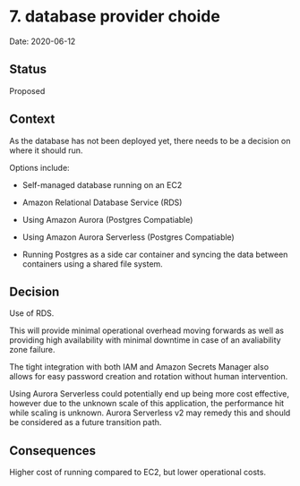 # 7. database provider choide

Date: 2020-06-12

## Status

Proposed

## Context

As the database has not been deployed yet, there needs to be a decision on where it should run.

Options include:

 - Self-managed database running on an EC2

 - Amazon Relational Database Service (RDS)

 - Using Amazon Aurora (Postgres Compatiable)

 - Using Amazon Aurora Serverless (Postgres Compatiable)
 
 - Running Postgres as a side car container and syncing the data between containers using a shared file system.

## Decision

Use of RDS.

This will provide minimal operational overhead moving forwards as well as providing high availability with minimal downtime in case of an avaliability zone failure.

The tight integration with both IAM and Amazon Secrets Manager also allows for easy password creation and rotation without human intervention.

Using Aurora Serverless could potentially end up being more cost effective, however due to the unknown scale of this application, the performance hit while scaling is unknown. Aurora Serverless v2 may remedy this and should be considered as a future transition path.

## Consequences

Higher cost of running compared to EC2, but lower operational costs.
